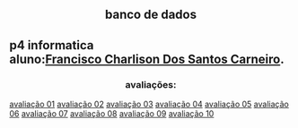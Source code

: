 <h2 align="center"> banco de dados <h2>
<p>
p4 informatica<br>
aluno:<a href = "https://github.com/charlisonsantos">Francisco Charlison Dos Santos Carneiro</a>. 
</p>

<h3 align="center">avaliações:</h3>
<a href = "">avaliação 01</a>
<a href = "">avaliação 02</a>
<a href = "">avaliação 03</a>
<a href = "">avaliação 04</a>
<a href = "">avaliação 05</a>
<a href = "">avaliação 06</a>
<a href = "">avaliação 07</a>
<a href = "">avaliação 08</a>
<a href = "">avaliação 09</a>
<a href = "">avaliação 10</a>
